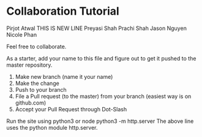 # Collaboration Tutorial
Pirjot Atwal
THIS IS NEW LINE
Preyasi Shah 
Prachi Shah
Jason Nguyen
Nicole Phan

Feel free to collaborate.

As a starter, add your name to this file and figure out to get it pushed to the master repository.

1. Make new branch (name it your name)
2. Make the change
3. Push to your branch
4. File a Pull request (to the master) from your branch (easiest way is on github.com)
5. Accept your Pull Request through Dot-Slash

Run the site using python3 or node
python3 -m http.server
The above line uses the python module http.server.
